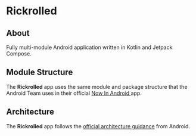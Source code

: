 # Rickrolled

## About
Fully multi-module Android application written in Kotlin and Jetpack Compose.

## Module Structure
The **Rickrolled** app uses the same module and package structure that the Android Team uses in their official
[Now In Android ](https://github.com/android/nowinandroid) app.

## Architecture
The **Rickrolled** app follows the
[official architecture guidance](https://developer.android.com/topic/architecture) from Android.

